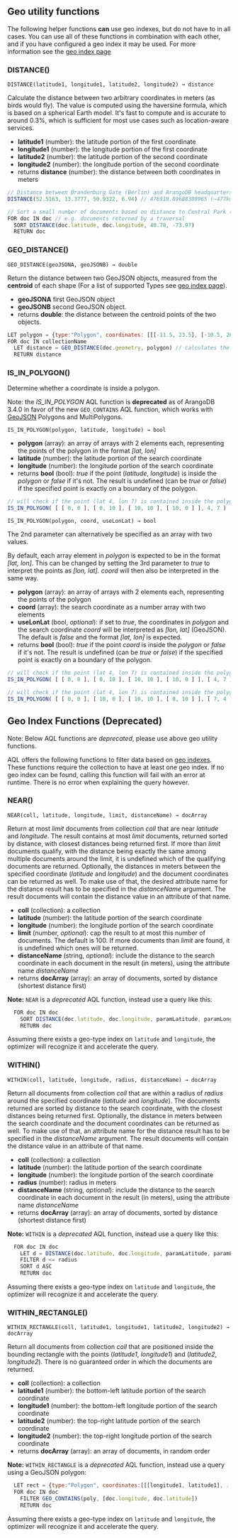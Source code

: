 

Geo utility functions
---------------------

The following helper functions **can** use geo indexes, but do not have to in all cases.
You can use all of these functions in combination with each other, and if you have 
configured a geo index it may be used. For more information see the [geo index page](../../Manual/Indexing/Geo.html)

### DISTANCE()

`DISTANCE(latitude1, longitude1, latitude2, longitude2) → distance`

Calculate the distance between two arbitrary coordinates in meters (as birds
would fly). The value is computed using the haversine formula, which is based
on a spherical Earth model. It's fast to compute and is accurate to around 0.3%,
which is sufficient for most use cases such as location-aware services.

- **latitude1** (number): the latitude portion of the first coordinate
- **longitude1** (number): the longitude portion of the first coordinate
- **latitude2** (number): the latitude portion of the second coordinate
- **longitude2** (number): the longitude portion of the second coordinate
- returns **distance** (number): the distance between both coordinates in meters

```js
// Distance between Brandenburg Gate (Berlin) and ArangoDB headquarters (Cologne)
DISTANCE(52.5163, 13.3777, 50.9322, 6.94) // 476918.89688380965 (~477km)

// Sort a small number of documents based on distance to Central Park (New York)
FOR doc IN doc // e.g. documents returned by a traversal
  SORT DISTANCE(doc.latitude, doc.longitude, 40.78, -73.97)
  RETURN doc
```

### GEO_DISTANCE()

`GEO_DISTANCE(geoJSONA, geoJSONB) → double`

Return the distance between two GeoJSON objects, measured from the **centroid** of each shape (For a list of supported Types see [geo index page](../../Manual/Indexing/Geo.html#GeoJSON)).
- **geoJSONA** first GeoJSON object
- **geoJSONB** second GeoJSON object.
- returns **double**: the distance between the centroid points of the two objects.

```js
LET polygon = {type:"Polygon", coordinates: [[[-11.5, 23.5], [-10.5, 26.1], [-11.5, 23.5]]] }
FOR doc IN collectionName
  LET distance = GEO_DISTANCE(doc.geometry, polygon) // calculates the distance
  RETURN distance
```

### IS_IN_POLYGON()

Determine whether a coordinate is inside a polygon.

Note: the *IS_IN_POLYGON* AQL function is **deprecated** as of ArangoDB 3.4.0 in favor of the
new `GEO_CONTAINS` AQL function, which works with [GeoJSON](https://tools.ietf.org/html/rfc7946)
Polygons and MultiPolygons.

`IS_IN_POLYGON(polygon, latitude, longitude) → bool`

- **polygon** (array): an array of arrays with 2 elements each, representing the
  points of the polygon in the format *[lat, lon]*
- **latitude** (number): the latitude portion of the search coordinate
- **longitude** (number): the longitude portion of the search coordinate
- returns **bool** (bool): *true* if the point (*latitude*, *longitude*) is inside the
  *polygon* or *false* if it's not. The result is undefined (can be *true* or *false*)
  if the specified point is exactly on a boundary of the polygon.

```js
// will check if the point (lat 4, lon 7) is contained inside the polygon
IS_IN_POLYGON( [ [ 0, 0 ], [ 0, 10 ], [ 10, 10 ], [ 10, 0 ] ], 4, 7 )
```

`IS_IN_POLYGON(polygon, coord, useLonLat) → bool`

The 2nd parameter can alternatively be specified as an array with two values.

By default, each array element in *polygon* is expected to be in the format *[lat, lon]*.
This can be changed by setting the 3rd parameter to *true* to interpret the points as
*[lon, lat]*. *coord* will then also be interpreted in the same way.

- **polygon** (array): an array of arrays with 2 elements each, representing the
  points of the polygon
- **coord** (array): the search coordinate as a number array with two elements
- **useLonLat** (bool, *optional*): if set to *true*, the coordinates in *polygon* and
  the search coordinate *coord* will be interpreted as *[lon, lat]* (GeoJSON).
  The default is *false* and the format *[lat, lon]* is expected.
- returns **bool** (bool): *true* if the point *coord* is inside the *polygon* or
  *false* if it's not. The result is undefined (can be *true* or *false*) if the
  specified point is exactly on a boundary of the polygon.

```js
// will check if the point (lat 4, lon 7) is contained inside the polygon
IS_IN_POLYGON( [ [ 0, 0 ], [ 0, 10 ], [ 10, 10 ], [ 10, 0 ] ], [ 4, 7 ] )

// will check if the point (lat 4, lon 7) is contained inside the polygon
IS_IN_POLYGON( [ [ 0, 0 ], [ 10, 0 ], [ 10, 10 ], [ 0, 10 ] ], [ 7, 4 ], true )
```



Geo Index Functions **(Deprecated)**
-------------------

Note: Below AQL functions are *deprecated*, please use above geo utility functions.

AQL offers the following functions to filter data based on
[geo indexes](../../Manual/Indexing/Geo.html). These functions require the collection to have at
least one geo index. If no geo index can be found, calling this function will fail
with an error at runtime. There is no error when explaining the query however.

### NEAR()

`NEAR(coll, latitude, longitude, limit, distanceName) → docArray`

Return at most *limit* documents from collection *coll* that are near *latitude*
and *longitude*. The result contains at most *limit* documents, returned sorted by
distance, with closest distances being returned first. If more than *limit* documents
qualify, with the distance being exactly the same among multiple documents around the
limit, it is undefined which of the qualifying documents are returned. Optionally,
the distances in meters between the specified coordinate (*latitude* and *longitude*)
and the document coordinates can be returned as well. To make use of that, the desired
attribute  name for the distance result has to be specified in the *distanceName* argument.
The result documents will contain the distance value in an attribute of that name.

- **coll** (collection): a collection
- **latitude** (number): the latitude portion of the search coordinate
- **longitude** (number): the longitude portion of the search coordinate
- **limit** (number, *optional*): cap the result to at most this number of documents.
  The default is 100. If more documents than *limit* are found, it is undefined which
  ones will be returned.
- **distanceName** (string, *optional*): include the distance to the search coordinate
  in each document in the result (in meters), using the attribute name *distanceName*
- returns **docArray** (array): an array of documents, sorted by distance (shortest
  distance first)


**Note:** `NEAR` is a *deprecated* AQL function, instead use a query like this:

```js  
  FOR doc IN doc
    SORT DISTANCE(doc.latitude, doc.longitude, paramLatitude, paramLongitude) ASC
    RETURN doc
 ```
 Assuming there exists a geo-type index on `latitude` and `longitude`, the optimizer
 will recognize it and accelerate the query.

### WITHIN()
  
  `WITHIN(coll, latitude, longitude, radius, distanceName) → docArray`
  
  Return all documents from collection *coll* that are within a radius of *radius*
  around the specified coordinate (*latitude* and *longitude*). The documents returned
  are sorted by distance to the search coordinate, with the closest distances being
  returned first. Optionally, the distance in meters between the search coordinate and
  the document coordinates can be returned as well. To make use of that, an attribute
  name for the distance result has to be specified in the *distanceName* argument.
  The result documents will contain the distance value in an attribute of that name.
  
  - **coll** (collection): a collection
  - **latitude** (number): the latitude portion of the search coordinate
  - **longitude** (number): the longitude portion of the search coordinate
  - **radius** (number): radius in meters
  - **distanceName** (string, *optional*): include the distance to the search coordinate
    in each document in the result (in meters), using the attribute name *distanceName*
  - returns **docArray** (array): an array of documents, sorted by distance (shortest
    distance first)

 **Note:** `WITHIN` is a *deprecated* AQL function, instead use a query like this:
 
 ```js  
   FOR doc IN doc
     LET d = DISTANCE(doc.latitude, doc.longitude, paramLatitude, paramLongitude)
	 FILTER d <= radius
	 SORT d ASC     
     RETURN doc
  ```
  Assuming there exists a geo-type index on `latitude` and `longitude`, the optimizer
  will recognize it and accelerate the query.

### WITHIN_RECTANGLE()

`WITHIN_RECTANGLE(coll, latitude1, longitude1, latitude2, longitude2) → docArray`

Return all documents from collection *coll* that are positioned inside the bounding
rectangle with the points (*latitude1*, *longitude1*) and (*latitude2*, *longitude2*).
There is no guaranteed order in which the documents are returned.

- **coll** (collection): a collection
- **latitude1** (number): the bottom-left latitude portion of the search coordinate
- **longitude1** (number): the bottom-left longitude portion of the search coordinate
- **latitude2** (number): the top-right latitude portion of the search coordinate
- **longitude2** (number): the top-right longitude portion of the search coordinate
- returns **docArray** (array): an array of documents, in random order

 **Note:** `WITHIN_RECTANGLE` is a *deprecated* AQL function, instead use a query using a GeoJSON polygon:
 
 ```js
   LET rect = {type:"Polygon", coordinates:[[[longitude1, latitude1], ...]]]}
   FOR doc IN doc
	 FILTER GEO_CONTAINS(poly, [doc.longitude, doc.latitude])
     RETURN doc
  ```
 Assuming there exists a geo-type index on `latitude` and `longitude`, the optimizer
 will recognize it and accelerate the query.
